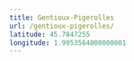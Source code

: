 ```yaml
---
title: Gentioux-Pigerolles
url: /gentioux-pigerolles/
latitude: 45.7847255
longitude: 1.9953564000000001
---
```

